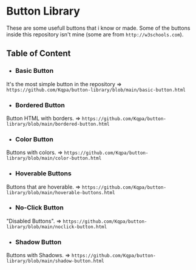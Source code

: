 # Button Library
These are some usefull buttons that i know or made. Some of the buttons inside this repository isn't mine (some are from `http://w3schools.com`). 

## Table of Content

- ###  Basic Button 

It's the most simple button in the repository => `https://github.com/Kqpa/button-library/blob/main/basic-button.html`

- ###  Bordered Button

Button HTML with borders. => `https://github.com/Kqpa/button-library/blob/main/bordered-button.html`

- ###  Color Button

Buttons with colors. => `https://github.com/Kqpa/button-library/blob/main/color-button.html`

- ###  Hoverable Buttons

Buttons that are hoverable. => `https://github.com/Kqpa/button-library/blob/main/hoverable-buttons.html`

- ###  No-Click Button

"Disabled Buttons". => `https://github.com/Kqpa/button-library/blob/main/noclick-button.html`

- ###  Shadow Button

Buttons with Shadows. => `https://github.com/Kqpa/button-library/blob/main/shadow-button.html`
